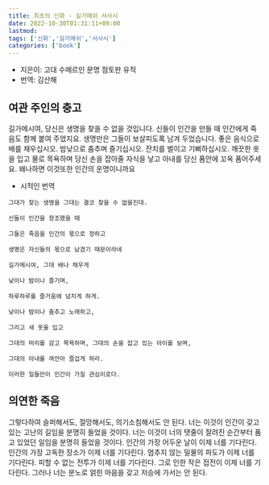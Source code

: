 ```yaml
---
title: 최초의 신화 - 길가메쉬 서사시
date: 2022-10-30T01:31:11+09:00
lastmod:
tags: ['신화','길가메쉬','서사시']
categories: ['book']
---
```


* 지은이: 고대 수메르인 문명 점토판 유적
* 번역: 김산해

## 여관 주인의 충고

길가메시여, 당신은 생명을 찾을 수 없을 것입니다. 신들이 인간을 만들 때 인간에게 죽음도 함께 붙여 주었지요. 생명만은 그들이 보살피도록 남겨 두었습니다. 좋은 음식으로 배를 채우십시오. 밤낮으로 춤추며 즐기십시오. 잔치를 벌이고 기뻐하십시오. 깨끗한 옷을 입고 물로 목욕하며 당신 손을 잡아줄 자식을 낳고 아내를 당신 품안에 꼬옥 품어주세요. 왜나하면 이것또한 인간의 운명이니까요

* 시적인 번역
```
그대가 찾는 생명을 그대는 결코 찾을 수 없을진대.

신들이 인간을 창조했을 때

그들은 죽음을 인간의 몫으로 정하고

생명은 자신들의 몫으로 남겼기 때문이라네

길가메시여, 그대 배나 채우게

낮이나 밤이나 즐기며,

하루하루를 즐거움에 넘치게 하게.

낮이나 밤이나 춤추고 노래하고,

그리고 새 옷을 입고

그대의 머리를 감고 목욕하며, 그대의 손을 잡고 있는 아이를 보며,

그대의 아내를 껴안아 즐겁게 하라.

이러한 일들만이 인간이 가질 관심이로다.
```

## 의연한 죽음

그렇다하여 슬퍼해서도, 절망해서도, 의기소침해서도 안 된다. 너는 이것이 인간이 갖고 있는 고난의 길임을 분명히 들었을 것이다. 너는 이것이 너의 탯줄이 잘려진 순간부터 품고 있었던 일임을 분명히 들었을 것이다. 인간의 가장 어두운 날이 이제 너를 기다린다. 인간의 가장 고독한 장소가 이제 너를 기다린다. 멈추지 않는 밀물의 파도가 이제 너를 기다린다. 피할 수 없는 전투가 이제 너를 기다린다. 그로 인한 작은 접전이 이제 너를 기다린다. 그러나 너는 분노로 얽힌 마음을 갖고 저승에 가서는 안 된다.
